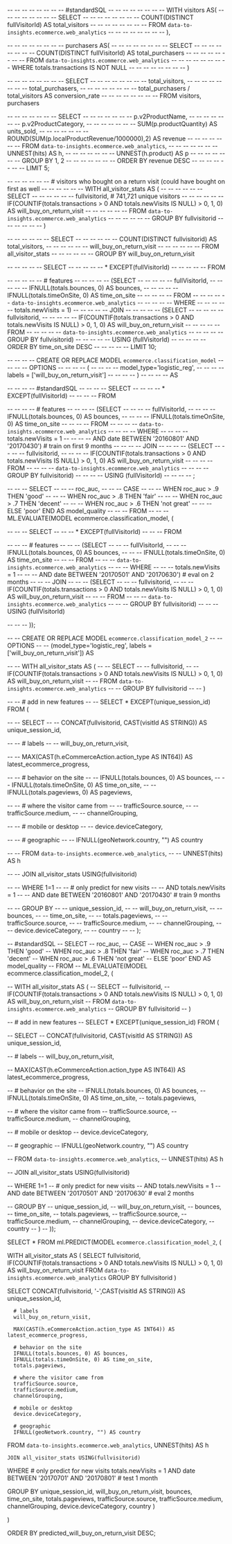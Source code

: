 -- -- -- -- -- -- -- -- #standardSQL
-- -- -- -- -- -- -- -- WITH visitors AS(
-- -- -- -- -- -- -- -- SELECT
-- -- -- -- -- -- -- -- COUNT(DISTINCT fullVisitorId) AS total_visitors
-- -- -- -- -- -- -- -- FROM `data-to-insights.ecommerce.web_analytics`
-- -- -- -- -- -- -- -- ),

-- -- -- -- -- -- -- -- purchasers AS(
-- -- -- -- -- -- -- -- SELECT
-- -- -- -- -- -- -- -- COUNT(DISTINCT fullVisitorId) AS total_purchasers
-- -- -- -- -- -- -- -- FROM `data-to-insights.ecommerce.web_analytics`
-- -- -- -- -- -- -- -- WHERE totals.transactions IS NOT NULL
-- -- -- -- -- -- -- -- )

-- -- -- -- -- -- -- -- SELECT
-- -- -- -- -- -- -- --   total_visitors,
-- -- -- -- -- -- -- --   total_purchasers,
-- -- -- -- -- -- -- --   total_purchasers / total_visitors AS conversion_rate
-- -- -- -- -- -- -- -- FROM visitors, purchasers

-- -- -- -- -- -- -- SELECT
-- -- -- -- -- -- --   p.v2ProductName,
-- -- -- -- -- -- --   p.v2ProductCategory,
-- -- -- -- -- -- --   SUM(p.productQuantity) AS units_sold,
-- -- -- -- -- -- --   ROUND(SUM(p.localProductRevenue/1000000),2) AS revenue
-- -- -- -- -- -- -- FROM `data-to-insights.ecommerce.web_analytics`,
-- -- -- -- -- -- -- UNNEST(hits) AS h,
-- -- -- -- -- -- -- UNNEST(h.product) AS p
-- -- -- -- -- -- -- GROUP BY 1, 2
-- -- -- -- -- -- -- ORDER BY revenue DESC
-- -- -- -- -- -- -- LIMIT 5;

-- -- -- -- -- -- # visitors who bought on a return visit (could have bought on first as well
-- -- -- -- -- -- WITH all_visitor_stats AS (
-- -- -- -- -- -- SELECT
-- -- -- -- -- --   fullvisitorid, # 741,721 unique visitors
-- -- -- -- -- --   IF(COUNTIF(totals.transactions > 0 AND totals.newVisits IS NULL) > 0, 1, 0) AS will_buy_on_return_visit
-- -- -- -- -- --   FROM `data-to-insights.ecommerce.web_analytics`
-- -- -- -- -- --   GROUP BY fullvisitorid
-- -- -- -- -- -- )

-- -- -- -- -- -- SELECT
-- -- -- -- -- --   COUNT(DISTINCT fullvisitorid) AS total_visitors,
-- -- -- -- -- --   will_buy_on_return_visit
-- -- -- -- -- -- FROM all_visitor_stats
-- -- -- -- -- -- GROUP BY will_buy_on_return_visit

-- -- -- -- -- SELECT
-- -- -- -- --   * EXCEPT(fullVisitorId)
-- -- -- -- -- FROM

-- -- -- -- --   # features
-- -- -- -- --   (SELECT
-- -- -- -- --     fullVisitorId,
-- -- -- -- --     IFNULL(totals.bounces, 0) AS bounces,
-- -- -- -- --     IFNULL(totals.timeOnSite, 0) AS time_on_site
-- -- -- -- --   FROM
-- -- -- -- --     `data-to-insights.ecommerce.web_analytics`
-- -- -- -- --   WHERE
-- -- -- -- --     totals.newVisits = 1)
-- -- -- -- --   JOIN
-- -- -- -- --   (SELECT
-- -- -- -- --     fullvisitorid,
-- -- -- -- --     IF(COUNTIF(totals.transactions > 0 AND totals.newVisits IS NULL) > 0, 1, 0) AS will_buy_on_return_visit
-- -- -- -- --   FROM
-- -- -- -- --       `data-to-insights.ecommerce.web_analytics`
-- -- -- -- --   GROUP BY fullvisitorid)
-- -- -- -- --   USING (fullVisitorId)
-- -- -- -- -- ORDER BY time_on_site DESC
-- -- -- -- -- LIMIT 10;

-- -- -- -- CREATE OR REPLACE MODEL `ecommerce.classification_model`
-- -- -- -- OPTIONS
-- -- -- -- (
-- -- -- -- model_type='logistic_reg',
-- -- -- -- labels = ['will_buy_on_return_visit']
-- -- -- -- )
-- -- -- -- AS

-- -- -- -- #standardSQL
-- -- -- -- SELECT
-- -- -- --   * EXCEPT(fullVisitorId)
-- -- -- -- FROM

-- -- -- --   # features
-- -- -- --   (SELECT
-- -- -- --     fullVisitorId,
-- -- -- --     IFNULL(totals.bounces, 0) AS bounces,
-- -- -- --     IFNULL(totals.timeOnSite, 0) AS time_on_site
-- -- -- --   FROM
-- -- -- --     `data-to-insights.ecommerce.web_analytics`
-- -- -- --   WHERE
-- -- -- --     totals.newVisits = 1
-- -- -- --     AND date BETWEEN '20160801' AND '20170430') # train on first 9 months
-- -- -- --   JOIN
-- -- -- --   (SELECT
-- -- -- --     fullvisitorid,
-- -- -- --     IF(COUNTIF(totals.transactions > 0 AND totals.newVisits IS NULL) > 0, 1, 0) AS will_buy_on_return_visit
-- -- -- --   FROM
-- -- -- --       `data-to-insights.ecommerce.web_analytics`
-- -- -- --   GROUP BY fullvisitorid)
-- -- -- --   USING (fullVisitorId)
-- -- -- -- ;

-- -- -- SELECT
-- -- --   roc_auc,
-- -- --   CASE
-- -- --     WHEN roc_auc > .9 THEN 'good'
-- -- --     WHEN roc_auc > .8 THEN 'fair'
-- -- --     WHEN roc_auc > .7 THEN 'decent'
-- -- --     WHEN roc_auc > .6 THEN 'not great'
-- -- --   ELSE 'poor' END AS model_quality
-- -- -- FROM
-- -- --   ML.EVALUATE(MODEL ecommerce.classification_model,  (

-- -- -- SELECT
-- -- --   * EXCEPT(fullVisitorId)
-- -- -- FROM

-- -- --   # features
-- -- --   (SELECT
-- -- --     fullVisitorId,
-- -- --     IFNULL(totals.bounces, 0) AS bounces,
-- -- --     IFNULL(totals.timeOnSite, 0) AS time_on_site
-- -- --   FROM
-- -- --     `data-to-insights.ecommerce.web_analytics`
-- -- --   WHERE
-- -- --     totals.newVisits = 1
-- -- --     AND date BETWEEN '20170501' AND '20170630') # eval on 2 months
-- -- --   JOIN
-- -- --   (SELECT
-- -- --     fullvisitorid,
-- -- --     IF(COUNTIF(totals.transactions > 0 AND totals.newVisits IS NULL) > 0, 1, 0) AS will_buy_on_return_visit
-- -- --   FROM
-- -- --       `data-to-insights.ecommerce.web_analytics`
-- -- --   GROUP BY fullvisitorid)
-- -- --   USING (fullVisitorId)

-- -- -- ));

-- -- CREATE OR REPLACE MODEL `ecommerce.classification_model_2`
-- -- OPTIONS
-- --   (model_type='logistic_reg', labels = ['will_buy_on_return_visit']) AS

-- -- WITH all_visitor_stats AS (
-- -- SELECT
-- --   fullvisitorid,
-- --   IF(COUNTIF(totals.transactions > 0 AND totals.newVisits IS NULL) > 0, 1, 0) AS will_buy_on_return_visit
-- --   FROM `data-to-insights.ecommerce.web_analytics`
-- --   GROUP BY fullvisitorid
-- -- )

-- -- # add in new features
-- -- SELECT * EXCEPT(unique_session_id) FROM (

-- --   SELECT
-- --       CONCAT(fullvisitorid, CAST(visitId AS STRING)) AS unique_session_id,

-- --       # labels
-- --       will_buy_on_return_visit,

-- --       MAX(CAST(h.eCommerceAction.action_type AS INT64)) AS latest_ecommerce_progress,

-- --       # behavior on the site
-- --       IFNULL(totals.bounces, 0) AS bounces,
-- --       IFNULL(totals.timeOnSite, 0) AS time_on_site,
-- --       IFNULL(totals.pageviews, 0) AS pageviews,

-- --       # where the visitor came from
-- --       trafficSource.source,
-- --       trafficSource.medium,
-- --       channelGrouping,

-- --       # mobile or desktop
-- --       device.deviceCategory,

-- --       # geographic
-- --       IFNULL(geoNetwork.country, "") AS country

-- --   FROM `data-to-insights.ecommerce.web_analytics`,
-- --      UNNEST(hits) AS h

-- --     JOIN all_visitor_stats USING(fullvisitorid)

-- --   WHERE 1=1
-- --     # only predict for new visits
-- --     AND totals.newVisits = 1
-- --     AND date BETWEEN '20160801' AND '20170430' # train 9 months

-- --   GROUP BY
-- --   unique_session_id,
-- --   will_buy_on_return_visit,
-- --   bounces,
-- --   time_on_site,
-- --   totals.pageviews,
-- --   trafficSource.source,
-- --   trafficSource.medium,
-- --   channelGrouping,
-- --   device.deviceCategory,
-- --   country
-- -- );

-- #standardSQL
-- SELECT
--   roc_auc,
--   CASE
--     WHEN roc_auc > .9 THEN 'good'
--     WHEN roc_auc > .8 THEN 'fair'
--     WHEN roc_auc > .7 THEN 'decent'
--     WHEN roc_auc > .6 THEN 'not great'
--   ELSE 'poor' END AS model_quality
-- FROM
--   ML.EVALUATE(MODEL ecommerce.classification_model_2,  (

-- WITH all_visitor_stats AS (
-- SELECT
--   fullvisitorid,
--   IF(COUNTIF(totals.transactions > 0 AND totals.newVisits IS NULL) > 0, 1, 0) AS will_buy_on_return_visit
--   FROM `data-to-insights.ecommerce.web_analytics`
--   GROUP BY fullvisitorid
-- )

-- # add in new features
-- SELECT * EXCEPT(unique_session_id) FROM (

--   SELECT
--       CONCAT(fullvisitorid, CAST(visitId AS STRING)) AS unique_session_id,

--       # labels
--       will_buy_on_return_visit,

--       MAX(CAST(h.eCommerceAction.action_type AS INT64)) AS latest_ecommerce_progress,

--       # behavior on the site
--       IFNULL(totals.bounces, 0) AS bounces,
--       IFNULL(totals.timeOnSite, 0) AS time_on_site,
--       totals.pageviews,

--       # where the visitor came from
--       trafficSource.source,
--       trafficSource.medium,
--       channelGrouping,

--       # mobile or desktop
--       device.deviceCategory,

--       # geographic
--       IFNULL(geoNetwork.country, "") AS country

--   FROM `data-to-insights.ecommerce.web_analytics`,
--      UNNEST(hits) AS h

--     JOIN all_visitor_stats USING(fullvisitorid)

--   WHERE 1=1
--     # only predict for new visits
--     AND totals.newVisits = 1
--     AND date BETWEEN '20170501' AND '20170630' # eval 2 months

--   GROUP BY
--   unique_session_id,
--   will_buy_on_return_visit,
--   bounces,
--   time_on_site,
--   totals.pageviews,
--   trafficSource.source,
--   trafficSource.medium,
--   channelGrouping,
--   device.deviceCategory,
--   country
-- )
-- ));

SELECT
*
FROM
  ml.PREDICT(MODEL `ecommerce.classification_model_2`,
   (

WITH all_visitor_stats AS (
SELECT
  fullvisitorid,
  IF(COUNTIF(totals.transactions > 0 AND totals.newVisits IS NULL) > 0, 1, 0) AS will_buy_on_return_visit
  FROM `data-to-insights.ecommerce.web_analytics`
  GROUP BY fullvisitorid
)

  SELECT
      CONCAT(fullvisitorid, '-',CAST(visitId AS STRING)) AS unique_session_id,

      # labels
      will_buy_on_return_visit,

      MAX(CAST(h.eCommerceAction.action_type AS INT64)) AS latest_ecommerce_progress,

      # behavior on the site
      IFNULL(totals.bounces, 0) AS bounces,
      IFNULL(totals.timeOnSite, 0) AS time_on_site,
      totals.pageviews,

      # where the visitor came from
      trafficSource.source,
      trafficSource.medium,
      channelGrouping,

      # mobile or desktop
      device.deviceCategory,

      # geographic
      IFNULL(geoNetwork.country, "") AS country

  FROM `data-to-insights.ecommerce.web_analytics`,
     UNNEST(hits) AS h

    JOIN all_visitor_stats USING(fullvisitorid)

  WHERE
    # only predict for new visits
    totals.newVisits = 1
    AND date BETWEEN '20170701' AND '20170801' # test 1 month

  GROUP BY
  unique_session_id,
  will_buy_on_return_visit,
  bounces,
  time_on_site,
  totals.pageviews,
  trafficSource.source,
  trafficSource.medium,
  channelGrouping,
  device.deviceCategory,
  country
)

)

ORDER BY
  predicted_will_buy_on_return_visit DESC;
